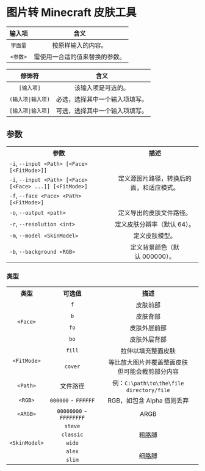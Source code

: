 # 图片转 Minecraft 皮肤工具

|  输入项   |       含义        |
|:------:|:---------------:|
| `字面量`  |    按原样输入的内容。    |
| `<参数>` | 需使用一合适的值来替换的参数。 |

|     修饰符      |       含义        |
|:------------:|:---------------:|
|   `[输入项]`    |    该输入项是可选的。    |
| `(输入项\|输入项)` | 必选，选择其中一个输入项填写。 |
| `[输入项\|输入项]` | 可选，选择其中一个输入项填写。 |

## 参数

<table>
    <tr>
        <th> 参数 </th>
        <th> 描述 </th>
    </tr>
    <tr>
        <td> <code>-i</code>, <code>--input &lt;Path&gt; [&lt;Face&gt; [&lt;FitMode&gt;]]</code> </td>
        <td style="text-align: center;" rowspan="3"> 定义源图片路径，转换后的面，和适应模式。 </td>
    </tr>
    <tr>
        <td> <code>-i</code>, <code>--input &lt;Path&gt; [&lt;Face&gt; [&lt;Face&gt; ...]] [&lt;FitMode&gt;]</code> </td>
    </tr>
    <tr>
        <td> <code>-f</code>, <code>--face &lt;Face&gt; &lt;Path&gt; [&lt;FitMode&gt;]</code> </td>
    </tr>
    <tr>
        <td> <code>-o</code>, <code>--output &lt;path&gt;</code> </td>
        <td style="text-align: center;"> 定义导出的皮肤文件路径。 </td>
    </tr>
    <tr>
        <td> <code>-r</code>, <code>--resolution &lt;int&gt;</code> </td>
        <td style="text-align: center;"> 定义皮肤分辨率（默认&nbsp;64）。 </td>
    </tr>
    <tr>
        <td> <code>-m</code>, <code>--model &lt;SkinModel&gt;</code> </td>
        <td style="text-align: center;"> 定义皮肤模型。 </td>
    </tr>
    <tr>
        <td> <code>-b</code>, <code>--background &lt;RGB&gt;</code> </td>
        <td style="text-align: center;"> 定义背景颜色（默认&nbsp;000000）。 </td>
    </tr>
</table>

### 类型

<table>
    <tr>
        <th> 类型 </th>
        <th> 可选值 </th>
        <th> 描述 </th>
    </tr>
    <tr>
        <td style="text-align: center;" rowspan="4"> <code>&lt;Face&gt;</code> </td>
        <td style="text-align: center;"> <code>f</code> </td>
        <td style="text-align: center;"> 皮肤前部 </td>
    </tr>
    <tr>
        <td style="text-align: center;"> <code>b</code> </td>
        <td style="text-align: center;"> 皮肤背部 </td>
    </tr>
    <tr>
        <td style="text-align: center;"> <code>fo</code> </td>
        <td style="text-align: center;"> 皮肤外层前部 </td>
    </tr>
    <tr>
        <td style="text-align: center;"> <code>bo</code> </td>
        <td style="text-align: center;"> 皮肤外层背部 </td>
    </tr>
    <tr>
        <td style="text-align: center;" rowspan="2"> <code>&lt;FitMode&gt;</code> </td>
        <td style="text-align: center;"> <code>fill</code> </td>
        <td style="text-align: center;"> 拉伸以填充整面皮肤 </td>
    </tr>
    <tr>
        <td style="text-align: center;"> <code>cover</code> </td>
        <td style="text-align: center;"> 等比放大图片并覆盖整面皮肤 <br> 但可能会裁剪部分内容 </td>
    </tr>
    <tr>
        <td style="text-align: center;"> <code>&lt;Path&gt;</code> </td>
        <td style="text-align: center;"> 文件路径 </td>
        <td style="text-align: center;"> 例：<code>C:\path\to\the\file</code> <code>directory/file</code> </td>
    </tr>
    <tr>
        <td style="text-align: center;"> <code>&lt;RGB&gt;</code> </td>
        <td style="text-align: center;"> <code>000000</code> - <code>FFFFFF</code> </td>
        <td style="text-align: center;"> RGB，如包含&nbsp;Alpha&nbsp;值则丢弃 </td>
    </tr>
    <tr>
        <td style="text-align: center;"> <code>&lt;ARGB&gt;</code> </td>
        <td style="text-align: center;"> <code>00000000</code> - <code>FFFFFFFF</code> </td>
        <td style="text-align: center;"> ARGB </td>
    </tr>
    <tr>
        <td style="text-align: center;" rowspan="5"> <code>&lt;SkinModel&gt;</code> </td>
        <td style="text-align: center;"> <code>steve</code> </td>
        <td style="text-align: center;" rowspan="3"> 粗胳膊 </td>
    </tr>
    <tr>
        <td style="text-align: center;"> <code>classic</code> </td>
    </tr>
    <tr>
        <td style="text-align: center;"> <code>wide</code> </td>
    </tr>
    <tr>
        <td style="text-align: center;"> <code>alex</code> </td>
        <td style="text-align: center;" rowspan="2"> 细胳膊 </td>
    </tr>
    <tr>
        <td style="text-align: center;"> <code>slim</code> </td>
    </tr>
</table>
